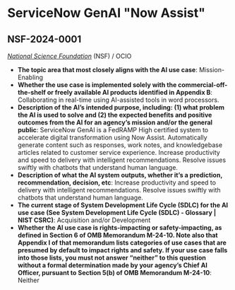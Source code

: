 # ServiceNow GenAI "Now Assist"
## NSF-2024-0001
_[National Science Foundation](<../3_agency/National Science Foundation.md>)_ (NSF) / OCIO


+ **The topic area that most closely aligns with the AI use case**: Mission-Enabling
+ **Whether the use case is implemented solely with the commercial-off-the-shelf or freely available AI products identified in Appendix B**: Collaborating in real-time using AI-assisted tools in word processors.
+ **Description of the AI’s intended purpose, including: (1) what problem the AI is used to solve and (2) the expected benefits and positive outcomes from the AI for an agency’s mission and/or the general public**: ServiceNow GenAI is a FedRAMP High certified system to accelerate digital transformation using Now Assist. Automatically generate content such as responses, work notes, and knowledgebase articles related to customer service experience. Increase productivity and speed to delivery with intelligent recommendations. Resolve issues swiftly with chatbots that understand human language.
+ **Description of what the AI system outputs, whether it’s a prediction, recommendation, decision, etc**: Increase productivity and speed to delivery with intelligent recommendations. Resolve issues swiftly with chatbots that understand human language.
+ **The current stage of System Development Life Cycle (SDLC) for the AI use case (See System Development Life Cycle (SDLC) - Glossary | NIST CSRC)**: Acquisition and/or Development
+ **Whether the AI use case is rights-impacting or safety-impacting, as defined in Section 6 of OMB Memorandum M-24-10. Note also that Appendix I of that memorandum lists categories of use cases that are presumed by default to impact rights and safety. If your use case falls into those lists, you must not answer “neither” to this question without a formal determination made by your agency’s Chief AI Officer, pursuant to Section 5(b) of OMB Memorandum M-24-10**: Neither